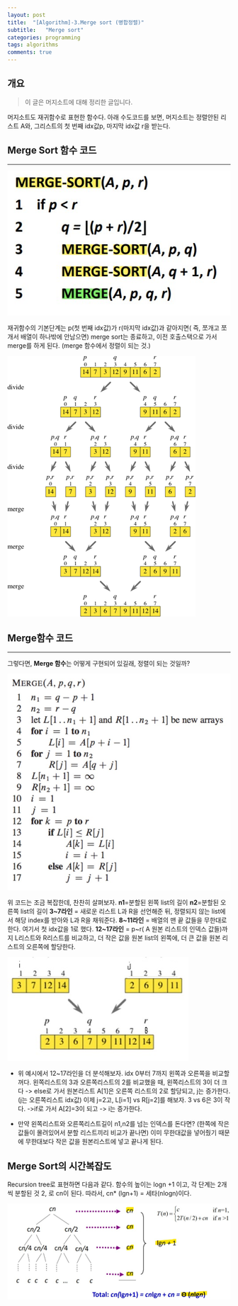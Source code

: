 ```yaml
---
layout: post
title:  "[Algorithm]-3.Merge sort (병합정렬)"
subtitle:   "Merge sort"
categories: programming
tags: algorithms
comments: true
---
```

## 개요
> 이 글은 머지소트에 대해 정리한 글입니다.

머지소트도 재귀함수로 표현한 함수다. 아래 수도코드를 보면, 머지소트는 정렬안된 리스트 A와, 그리스트의 첫 번째 idx값p, 마지막 idx값 r을 받는다.

 ## Merge Sort 함수 코드
 ----

![merge-sort-code](/assets/merge-sort-code.jpg)

재귀함수의 기본단계는 p(첫 번째 idx값)가 r(마지막 idx값)과 같아지면( 즉, 쪼개고 쪼개서 배열이 하나밖에 안남으면) merge sort는 종료하고, 이전 호출스택으로 가서 merge를 하게 된다. (merge 함수에서 정렬이 되는 것.)

![merge-sort](/assets/merge-sort.png)

## Merge함수 코드
---

그렇다면, **Merge 함수**는 어떻게 구현되어 있길래, 정렬이 되는 것일까?

![merge-code](/assets/merge-code.jpg)

위 코드는 조금 복잡한데, 찬찬히 살펴보자.
**n1**=분할된 왼쪽 list의 길이
**n2**=분할된 오른쪽 list의 길이
**3~7라인** = 새로운 리스트 L과 R을 선언해준 뒤, 정렬되지 않는 list에서 해당 index를 받아와 L과 R을 채워준다.
**8~11라인** = 배열의 맨 끝 값들을 무한대로 한다. 여기서 첫 idx값을 1로 했다.
**12~17라인** = p~r( A 원본 리스트의 인덱스 값들)까지 L리스트와 R리스트를 비교하고, 더 작은 값을 원본 list의 왼쪽에, 더 큰 값을 원본 리스트의 오른쪽에 할당한다.

![merge-ex](/assets/merge-ex_z841hqumq.jpg)

- 위 예시에서 12~17라인을 더 분석해보자. idx 0부터 7까지  왼쪽과 오른쪽을 비교할꺼다. 왼쪽리스트의 3과 오른쪽리스트의 2를 비교했을 때, 왼쪽리스트의 3이 더 크다 -> else로 가서 원본리스트 A[1]은 오른쪽 리스트의 2로 할당되고, j는 증가한다. (j는 오른쪽리스트 idx값)
이제 j=2고, L[i=1] vs R[j=2]를 해보자. 3 vs 6은 3이 작다. ->if로 가서 A[2]=3이 되고 -> i는 증가한다.

- 만약 왼쪽리스트와 오른쪽리스트길이 n1,n2를 넘는 인덱스를 돈다면? (한쪽에 작은 값들이 몰려있어서 분할 리스트끼리 비교가 끝나면)
이미 무한대값을 넣어줬기 때문에 무한대보다 작은 값을 원본리스트에 넣고 끝나게 된다.

## Merge Sort의 시간복잡도

Recursion tree로 표현하면 다음과 같다.
함수의 높이는 logn +1 이고, 각 단계는 2개씩 분할된 것 2, 로 cn이 된다.
따라서, cn* (lgn+1) = 세타(nlogn)이다.


![merge-time](/assets/merge-time.jpg)
